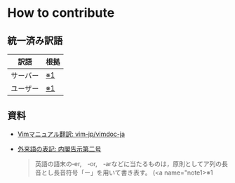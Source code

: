 # How to contribute

## 統一済み訳語

訳語            |根拠
----------------|-----------------------------------------------------------
サーバー        |[※1](#note1)
ユーザー        |[※1](#note1)

## 資料

*   [Vimマニュアル翻訳: vim-jp/vimdoc-ja](https://github.com/vim-jp/vimdoc-ja)
*   [外来語の表記: 内閣告示第二号](http://www.mext.go.jp/b_menu/hakusho/nc/k19910628002/k19910628002.html)

    > 英語の語末の‐er,　‐or,　‐arなどに当たるものは，原則としてア列の長音とし長音符号「ー」を用いて書き表す。 (<a name="note1>※1</a>
